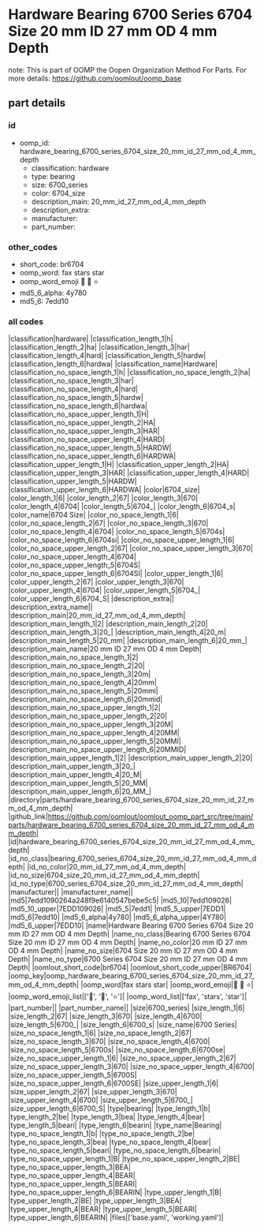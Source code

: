 # Hardware Bearing 6700 Series 6704 Size 20 mm ID 27 mm OD 4 mm Depth  

note: This is part of OOMP the Oopen Organization Method For Parts. For more details: https://github.com/oomlout/oomp_base

##  part details





### id
* oomp_id: hardware_bearing_6700_series_6704_size_20_mm_id_27_mm_od_4_mm_depth
  * classification: hardware
  * type: bearing
  * size: 6700_series
  * color: 6704_size
  * description_main: 20_mm_id_27_mm_od_4_mm_depth
  * description_extra: 
  * manufacturer: 
  * part_number: 

### other_codes
* short_code: br6704
* oomp_word: fax stars star
* oomp_word_emoji :fax: :stars: :star:
* md5_6_alpha: 4y780
* md5_6: 7edd10

### all codes 
|classification|hardware|
|classification_length_1|h|
|classification_length_2|ha|
|classification_length_3|har|
|classification_length_4|hard|
|classification_length_5|hardw|
|classification_length_6|hardwa|
|classification_name|Hardware|
|classification_no_space_length_1|h|
|classification_no_space_length_2|ha|
|classification_no_space_length_3|har|
|classification_no_space_length_4|hard|
|classification_no_space_length_5|hardw|
|classification_no_space_length_6|hardwa|
|classification_no_space_upper_length_1|H|
|classification_no_space_upper_length_2|HA|
|classification_no_space_upper_length_3|HAR|
|classification_no_space_upper_length_4|HARD|
|classification_no_space_upper_length_5|HARDW|
|classification_no_space_upper_length_6|HARDWA|
|classification_upper_length_1|H|
|classification_upper_length_2|HA|
|classification_upper_length_3|HAR|
|classification_upper_length_4|HARD|
|classification_upper_length_5|HARDW|
|classification_upper_length_6|HARDWA|
|color|6704_size|
|color_length_1|6|
|color_length_2|67|
|color_length_3|670|
|color_length_4|6704|
|color_length_5|6704_|
|color_length_6|6704_s|
|color_name|6704 Size|
|color_no_space_length_1|6|
|color_no_space_length_2|67|
|color_no_space_length_3|670|
|color_no_space_length_4|6704|
|color_no_space_length_5|6704s|
|color_no_space_length_6|6704si|
|color_no_space_upper_length_1|6|
|color_no_space_upper_length_2|67|
|color_no_space_upper_length_3|670|
|color_no_space_upper_length_4|6704|
|color_no_space_upper_length_5|6704S|
|color_no_space_upper_length_6|6704SI|
|color_upper_length_1|6|
|color_upper_length_2|67|
|color_upper_length_3|670|
|color_upper_length_4|6704|
|color_upper_length_5|6704_|
|color_upper_length_6|6704_S|
|description_extra||
|description_extra_name||
|description_main|20_mm_id_27_mm_od_4_mm_depth|
|description_main_length_1|2|
|description_main_length_2|20|
|description_main_length_3|20_|
|description_main_length_4|20_m|
|description_main_length_5|20_mm|
|description_main_length_6|20_mm_|
|description_main_name|20 mm ID 27 mm OD 4 mm Depth|
|description_main_no_space_length_1|2|
|description_main_no_space_length_2|20|
|description_main_no_space_length_3|20m|
|description_main_no_space_length_4|20mm|
|description_main_no_space_length_5|20mmi|
|description_main_no_space_length_6|20mmid|
|description_main_no_space_upper_length_1|2|
|description_main_no_space_upper_length_2|20|
|description_main_no_space_upper_length_3|20M|
|description_main_no_space_upper_length_4|20MM|
|description_main_no_space_upper_length_5|20MMI|
|description_main_no_space_upper_length_6|20MMID|
|description_main_upper_length_1|2|
|description_main_upper_length_2|20|
|description_main_upper_length_3|20_|
|description_main_upper_length_4|20_M|
|description_main_upper_length_5|20_MM|
|description_main_upper_length_6|20_MM_|
|directory|parts/hardware_bearing_6700_series_6704_size_20_mm_id_27_mm_od_4_mm_depth|
|github_link|https://github.com/oomlout/oomlout_oomp_part_src/tree/main/parts/hardware_bearing_6700_series_6704_size_20_mm_id_27_mm_od_4_mm_depth|
|id|hardware_bearing_6700_series_6704_size_20_mm_id_27_mm_od_4_mm_depth|
|id_no_class|bearing_6700_series_6704_size_20_mm_id_27_mm_od_4_mm_depth|
|id_no_color|20_mm_id_27_mm_od_4_mm_depth|
|id_no_size|6704_size_20_mm_id_27_mm_od_4_mm_depth|
|id_no_type|6700_series_6704_size_20_mm_id_27_mm_od_4_mm_depth|
|manufacturer||
|manufacturer_name||
|md5|7edd1090264a248f9e6140547bebe5c5|
|md5_10|7edd109026|
|md5_10_upper|7EDD109026|
|md5_5|7edd1|
|md5_5_upper|7EDD1|
|md5_6|7edd10|
|md5_6_alpha|4y780|
|md5_6_alpha_upper|4Y780|
|md5_6_upper|7EDD10|
|name|Hardware Bearing 6700 Series 6704 Size 20 mm ID 27 mm OD 4 mm Depth|
|name_no_class|Bearing 6700 Series 6704 Size 20 mm ID 27 mm OD 4 mm Depth|
|name_no_color|20 mm ID 27 mm OD 4 mm Depth|
|name_no_size|6704 Size 20 mm ID 27 mm OD 4 mm Depth|
|name_no_type|6700 Series 6704 Size 20 mm ID 27 mm OD 4 mm Depth|
|oomlout_short_code|br6704|
|oomlout_short_code_upper|BR6704|
|oomp_key|oomp_hardware_bearing_6700_series_6704_size_20_mm_id_27_mm_od_4_mm_depth|
|oomp_word|fax stars star|
|oomp_word_emoji|:fax: :stars: :star:|
|oomp_word_emoji_list|[':fax:', ':stars:', ':star:']|
|oomp_word_list|['fax', 'stars', 'star']|
|part_number||
|part_number_name||
|size|6700_series|
|size_length_1|6|
|size_length_2|67|
|size_length_3|670|
|size_length_4|6700|
|size_length_5|6700_|
|size_length_6|6700_s|
|size_name|6700 Series|
|size_no_space_length_1|6|
|size_no_space_length_2|67|
|size_no_space_length_3|670|
|size_no_space_length_4|6700|
|size_no_space_length_5|6700s|
|size_no_space_length_6|6700se|
|size_no_space_upper_length_1|6|
|size_no_space_upper_length_2|67|
|size_no_space_upper_length_3|670|
|size_no_space_upper_length_4|6700|
|size_no_space_upper_length_5|6700S|
|size_no_space_upper_length_6|6700SE|
|size_upper_length_1|6|
|size_upper_length_2|67|
|size_upper_length_3|670|
|size_upper_length_4|6700|
|size_upper_length_5|6700_|
|size_upper_length_6|6700_S|
|type|bearing|
|type_length_1|b|
|type_length_2|be|
|type_length_3|bea|
|type_length_4|bear|
|type_length_5|beari|
|type_length_6|bearin|
|type_name|Bearing|
|type_no_space_length_1|b|
|type_no_space_length_2|be|
|type_no_space_length_3|bea|
|type_no_space_length_4|bear|
|type_no_space_length_5|beari|
|type_no_space_length_6|bearin|
|type_no_space_upper_length_1|B|
|type_no_space_upper_length_2|BE|
|type_no_space_upper_length_3|BEA|
|type_no_space_upper_length_4|BEAR|
|type_no_space_upper_length_5|BEARI|
|type_no_space_upper_length_6|BEARIN|
|type_upper_length_1|B|
|type_upper_length_2|BE|
|type_upper_length_3|BEA|
|type_upper_length_4|BEAR|
|type_upper_length_5|BEARI|
|type_upper_length_6|BEARIN|
|files|['base.yaml', 'working.yaml']|
